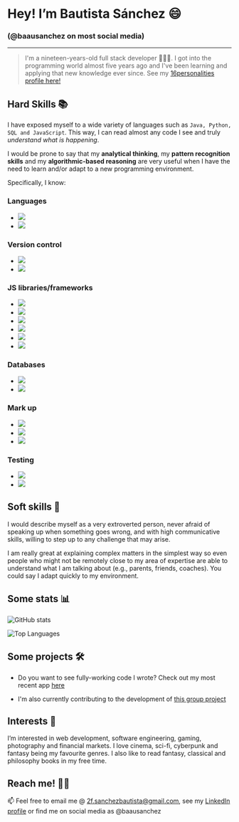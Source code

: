 
#  Hey! I’m Bautista Sánchez 😄

###  (@baausanchez on most social media)

---

> I'm a nineteen-years-old full stack developer 👨🏽‍💻. I got into the programming world almost five years ago and I've been learning and applying that new knowledge ever since. See my [16personalities profile here!](https://www.16personalities.com/profiles/3ede20010c15e)

##  Hard Skills 📚

I have exposed myself to a wide variety of languages such as `Java, Python, SQL and JavaScript`. This way, I can read almost any code I see and truly _understand what is happening_.

I would be prone to say that my **analytical thinking**, my **pattern recognition skills** and my **algorithmic-based reasoning** are very useful when I have the need to learn and/or adapt to a new programming environment.

Specifically, I know:

###  Languages

- ![](https://img.shields.io/badge/-JavaScript-informational?style=flat&logo=JavaScript&logoColor=white&color=2b75ed)
- ![](https://img.shields.io/badge/-TypeScript-informational?style=flat&logo=TypeScript&logoColor=white&color=2b75ed)

###  Version control

- ![](https://img.shields.io/badge/-Git-informational?style=flat&logo=Git&logoColor=white&color=2b75ed)
- ![](https://img.shields.io/badge/-GitHub-informational?style=flat&logo=GitHub&logoColor=white&color=2b75ed)

###  JS libraries/frameworks
- ![](https://img.shields.io/badge/-Express-informational?style=flat&logo=Express&logoColor=white&color=2b75ed)
- ![](https://img.shields.io/badge/-React-informational?style=flat&logo=React&logoColor=white&color=2b75ed)
- ![](https://img.shields.io/badge/-Node-informational?style=flat&logo=Nodedotjs&logoColor=white&color=2b75ed)
- ![](https://img.shields.io/badge/-Redux-informational?style=flat&logo=Redux&logoColor=white&color=2b75ed)
- ![](https://img.shields.io/badge/-Sequelize-informational?style=flat&logo=Sequelize&logoColor=white&color=2b75ed)
- ![](https://img.shields.io/badge/-Webpack-informational?style=flat&logo=Webpack&logoColor=white&color=2b75ed)

###  Databases
- ![](https://img.shields.io/badge/-MongoDB-informational?style=flat&logo=MongoDB&logoColor=white&color=2b75ed)
- ![](https://img.shields.io/badge/-PostgreSQL-informational?style=flat&logo=PostgreSQL&logoColor=white&color=2b75ed)

###  Mark up

- ![](https://img.shields.io/badge/-CSS3-informational?style=flat&logo=CSS3&logoColor=white&color=2b75ed)
- ![](https://img.shields.io/badge/-HTML5-informational?style=flat&logo=HTML5&logoColor=white&color=2b75ed)
- ![](https://img.shields.io/badge/-SCSS-informational?style=flat&logo=SASS&logoColor=white&color=2b75ed)

###  Testing
- ![](https://img.shields.io/badge/-Jest-informational?style=flat&logo=Jest&logoColor=white&color=2b75ed)
- ![](https://img.shields.io/badge/-Mocha-informational?style=flat&logo=Mocha&logoColor=white&color=2b75ed)

##  Soft skills 🥳

I would describe myself as a very extroverted person, never afraid of speaking up when something goes wrong, and with high communicative skills, willing to step up to any challenge that may arise.

I am really great at explaining complex matters in the simplest way so even people who might not be remotely close to my area of expertise are able to understand what I am talking about (e.g., parents, friends, coaches). You could say I adapt quickly to my environment.

##  Some stats 📊

![GitHub stats](https://github-readme-stats.vercel.app/api?username=bautt-s)

![Top Languages](https://github-readme-stats.vercel.app/api/top-langs/?username=bautt-s&layout=compact)

##  Some projects 🛠️

- Do you want to see fully-working code I wrote? Check out my most recent app [here](https://github.com/bautt-s/PI-dogs-henry)

- I'm also currently contributing to the development of [this group project](https://github.com/bautt-s/PF-Henry-Grupo05)

##  Interests 👀

I’m interested in web development, software engineering, gaming, photography and financial markets. I love cinema, sci-fi, cyberpunk and fantasy being my favourite genres. I also like to read fantasy, classical and philosophy books in my free time.

##  Reach me! ✍🏽

📫 Feel free to email me @ 2f.sanchezbautista@gmail.com, see my [LinkedIn profile](https://www.linkedin.com/in/baut-s/) or find me on social media as @baausanchez
